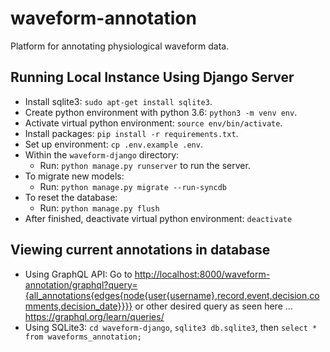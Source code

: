 # waveform-annotation
Platform for annotating physiological waveform data.

## Running Local Instance Using Django Server

- Install sqlite3: `sudo apt-get install sqlite3`.
- Create python environment with python 3.6: `python3 -m venv env`.
- Activate virtual python environment: `source env/bin/activate`.
- Install packages: `pip install -r requirements.txt`.
- Set up environment: `cp .env.example .env`.
- Within the `waveform-django` directory:
  - Run: `python manage.py runserver` to run the server.
- To migrate new models:
  - Run: `python manage.py migrate --run-syncdb`
- To reset the database:
  - Run: `python manage.py flush`
- After finished, deactivate virtual python environment: `deactivate`

## Viewing current annotations in database

- Using GraphQL API: Go to <http://localhost:8000/waveform-annotation/graphql?query={all_annotations{edges{node{user{username},record,event,decision,comments,decision_date}}}}> or other desired query as seen here ... <https://graphql.org/learn/queries/>
- Using SQLite3: `cd waveform-django`, `sqlite3 db.sqlite3`, then `select * from waveforms_annotation;`
